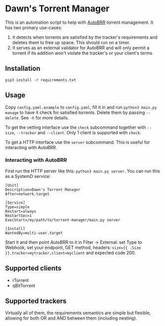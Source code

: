 # Dawn's Torrent Manager

This is an automation script to help with [AutoBRR](https://autobrr.com/) torrent management.
It has two primary use-cases:

1. It detects when torrents are satisfied by the tracker's requirements and deletes them to free up space. This should run on a timer.
2. It serves as an external validator for AutoBRR and will only permit a torrent if its addition won't violate the tracker's or your client's terms

## Installation

```
pip3 install -r requirements.txt
```

## Usage

Copy `config.yaml.example` to `config.yaml`, fill it in and run `python3 main.py manage` to have it check for satisfied torrents. Delete them by passing `--delete`. See `-h` for more details.

To get the vetting interface use the `check` subcommand together with `--size`, `--tracker` and `--client`. Only 1 client is supported with `check`.

To get a HTTP interface use the `server` subcommand. This is useful for interacting with AutoBRR.

### Interacting with AutoBRR

First run the HTTP server like this: `python3 main.py server`. You can run this as a SystemD service:

```
[Unit]
Description=Dawn's Torrent Manager
After=network.target

[Service]
Type=simple
Restart=always
RestartSec=1
ExecStart=/my/path/to/torrent-manager/main.py server

[Install]
WantedBy=multi-user.target
```

Start it and then point AutoBRR to it in Filter -> External: set Type to Webhook, set your endpoint, GET method, headers: `size={{ .Size }},tracker=mytracker,client=myclient` and expected code 200.

## Supported clients

- rTorrent
- qBitTorrent

## Supported trackers

Virtually all of them, the requirements semantics are simple but flexible, allowing for both OR and AND between them (including nesting).
